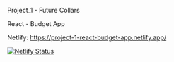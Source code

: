 Project_1 - Future Collars

React - Budget App

Netlify: https://project-1-react-budget-app.netlify.app/

[![Netlify Status](https://api.netlify.com/api/v1/badges/cc2e4776-db05-4645-a300-c46c41095a5f/deploy-status)](https://app.netlify.com/sites/project1-react-budget-app/deploys)

